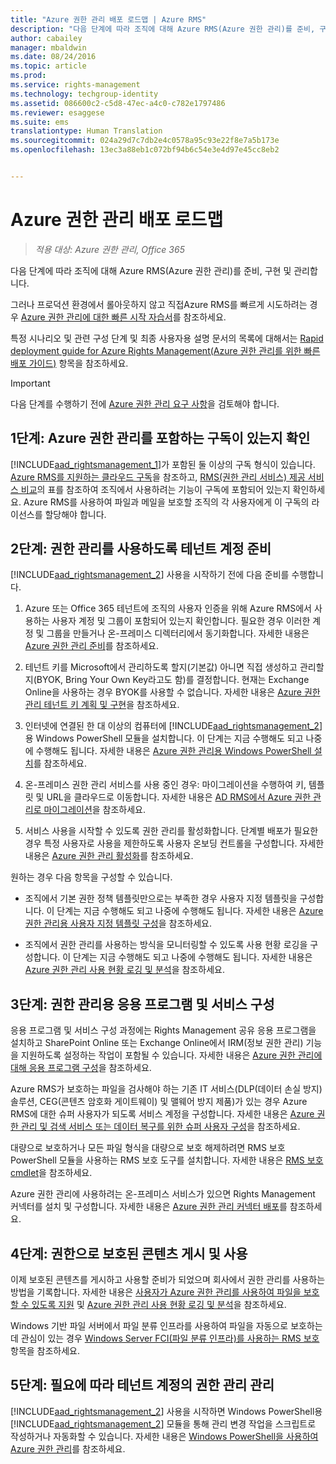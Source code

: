 ```yaml
---
title: "Azure 권한 관리 배포 로드맵 | Azure RMS"
description: "다음 단계에 따라 조직에 대해 Azure RMS(Azure 권한 관리)를 준비, 구현 및 관리합니다."
author: cabailey
manager: mbaldwin
ms.date: 08/24/2016
ms.topic: article
ms.prod: 
ms.service: rights-management
ms.technology: techgroup-identity
ms.assetid: 086600c2-c5d8-47ec-a4c0-c782e1797486
ms.reviewer: esaggese
ms.suite: ems
translationtype: Human Translation
ms.sourcegitcommit: 024a29d7c7db2e4c0578a95c93e22f8e7a5b173e
ms.openlocfilehash: 13ec3a88eb1c072bf94b6c54e3e4d97e45cc8eb2


---
```


# Azure 권한 관리 배포 로드맵

>*적용 대상: Azure 권한 관리, Office 365*

다음 단계에 따라 조직에 대해 Azure RMS(Azure 권한 관리)를 준비, 구현 및 관리합니다.

그러나 프로덕션 환경에서 롤아웃하지 않고 직접Azure RMS를 빠르게 시도하려는 경우 [Azure 권한 관리에 대한 빠른 시작 자습서](../get-started/quick-start-tutorial.md)를 참조하세요.

특정 시나리오 및 관련 구성 단계 및 최종 사용자용 설명 문서의 목록에 대해서는 [Rapid deployment guide for Azure Rights Management(Azure 권한 관리를 위한 빠른 배포 가이드)](../get-started/rapid-deployment-guide.md) 항목을 참조하세요.

> [!IMPORTANT]
> 다음 단계를 수행하기 전에 [Azure 권한 관리 요구 사항](../get-started/requirements-azure-rms.md)을 검토해야 합니다.

## 1단계: Azure 권한 관리를 포함하는 구독이 있는지 확인
[!INCLUDE[aad_rightsmanagement_1](../includes/aad_rightsmanagement_1_md.md)]가 포함된 둘 이상의 구독 형식이 있습니다. [Azure RMS를 지원하는 클라우드 구독](../get-started/requirements-subscriptions.md)을 참조하고, [RMS(권한 관리 서비스) 제공 서비스 비교](https://technet.microsoft.com/dn858608)의 표를 참조하여 조직에서 사용하려는 기능이 구독에 포함되어 있는지 확인하세요. Azure RMS를 사용하여 파일과 메일을 보호할 조직의 각 사용자에게 이 구독의 라이선스를 할당해야 합니다.

## 2단계: 권한 관리를 사용하도록 테넌트 계정 준비
[!INCLUDE[aad_rightsmanagement_2](../includes/aad_rightsmanagement_2_md.md)] 사용을 시작하기 전에 다음 준비를 수행합니다.

1.  Azure 또는 Office 365 테넌트에 조직의 사용자 인증을 위해 Azure RMS에서 사용하는 사용자 계정 및 그룹이 포함되어 있는지 확인합니다. 필요한 경우 이러한 계정 및 그룹을 만들거나 온-프레미스 디렉터리에서 동기화합니다. 자세한 내용은 [Azure 권한 관리 준비](prepare.md)를 참조하세요.

2.  테넌트 키를 Microsoft에서 관리하도록 할지(기본값) 아니면 직접 생성하고 관리할지(BYOK, Bring Your Own Key라고도 함)를 결정합니다. 현재는 Exchange Online을 사용하는 경우 BYOK를 사용할 수 없습니다. 자세한 내용은 [Azure 권한 관리 테넌트 키 계획 및 구현](plan-implement-tenant-key.md)을 참조하세요.

3.  인터넷에 연결된 한 대 이상의 컴퓨터에 [!INCLUDE[aad_rightsmanagement_2](../includes/aad_rightsmanagement_2_md.md)]용 Windows PowerShell 모듈을 설치합니다. 이 단계는 지금 수행해도 되고 나중에 수행해도 됩니다. 자세한 내용은 [Azure 권한 관리용 Windows PowerShell 설치](../deploy-use/install-powershell.md)를 참조하세요.

4.  온-프레미스 권한 관리 서비스를 사용 중인 경우: 마이그레이션을 수행하여 키, 템플릿 및 URL을 클라우드로 이동합니다. 자세한 내용은 [AD RMS에서 Azure 권한 관리로 마이그레이션](migrate-from-ad-rms-to-azure-rms.md)을 참조하세요.

5.  서비스 사용을 시작할 수 있도록 권한 관리를 활성화합니다. 단계별 배포가 필요한 경우 특정 사용자로 사용을 제한하도록 사용자 온보딩 컨트롤을 구성합니다. 자세한 내용은 [Azure 권한 관리 활성화](../deploy-use/activate-service.md)를 참조하세요.

원하는 경우 다음 항목을 구성할 수 있습니다.

-   조직에서 기본 권한 정책 템플릿만으로는 부족한 경우 사용자 지정 템플릿을 구성합니다. 이 단계는 지금 수행해도 되고 나중에 수행해도 됩니다. 자세한 내용은 [Azure 권한 관리용 사용자 지정 템플릿 구성](../deploy-use/configure-custom-templates.md)을 참조하세요.

-   조직에서 권한 관리를 사용하는 방식을 모니터링할 수 있도록 사용 현황 로깅을 구성합니다. 이 단계는 지금 수행해도 되고 나중에 수행해도 됩니다. 자세한 내용은 [Azure 권한 관리 사용 현황 로깅 및 분석](../deploy-use/log-analyze-usage.md)을 참조하세요.

## 3단계: 권한 관리용 응용 프로그램 및 서비스 구성
응용 프로그램 및 서비스 구성 과정에는 Rights Management 공유 응용 프로그램을 설치하고 SharePoint Online 또는 Exchange Online에서 IRM(정보 권한 관리) 기능을 지원하도록 설정하는 작업이 포함될 수 있습니다. 자세한 내용은 [Azure 권한 관리에 대해 응용 프로그램 구성](../deploy-use/configure-applications.md)을 참조하세요.

Azure RMS가 보호하는 파일을 검사해야 하는 기존 IT 서비스(DLP(데이터 손실 방지) 솔루션, CEG(콘텐츠 암호화 게이트웨이) 및 맬웨어 방지 제품)가 있는 경우 Azure RMS에 대한 슈퍼 사용자가 되도록 서비스 계정을 구성합니다. 자세한 내용은 [Azure 권한 관리 및 검색 서비스 또는 데이터 복구를 위한 슈퍼 사용자 구성](../deploy-use/configure-super-users.md)을 참조하세요.

대량으로 보호하거나 모든 파일 형식을 대량으로 보호 해제하려면 RMS 보호 PowerShell 모듈을 사용하는 RMS 보호 도구를 설치합니다. 자세한 내용은 [RMS 보호 cmdlet](https://msdn.microsoft.com/library/mt433195.aspx)을 참조하세요.

Azure 권한 관리에 사용하려는 온-프레미스 서비스가 있으면 Rights Management 커넥터를 설치 및 구성합니다. 자세한 내용은 [Azure 권한 관리 커넥터 배포](../deploy-use/deploy-rms-connector.md)를 참조하세요.

## 4단계: 권한으로 보호된 콘텐츠 게시 및 사용
이제 보호된 콘텐츠를 게시하고 사용할 준비가 되었으며 회사에서 권한 관리를 사용하는 방법을 기록합니다. 자세한 내용은 [사용자가 Azure 권한 관리를 사용하여 파일을 보호할 수 있도록 지원](../deploy-use/help-users.md) 및 [Azure 권한 관리 사용 현황 로깅 및 분석](../deploy-use/log-analyze-usage.md)을 참조하세요.

Windows 기반 파일 서버에서 파일 분류 인프라를 사용하여 파일을 자동으로 보호하는 데 관심이 있는 경우 [Windows Server FCI(파일 분류 인프라)를 사용하는 RMS 보호](../rms-client/configure-fci.md) 항목을 참조하세요.

## 5단계: 필요에 따라 테넌트 계정의 권한 관리 관리
[!INCLUDE[aad_rightsmanagement_2](../includes/aad_rightsmanagement_2_md.md)] 사용을 시작하면 Windows PowerShell용 [!INCLUDE[aad_rightsmanagement_2](../includes/aad_rightsmanagement_2_md.md)] 모듈을 통해 관리 변경 작업을 스크립트로 작성하거나 자동화할 수 있습니다. 자세한 내용은 [Windows PowerShell을 사용하여 Azure 권한 관리](../deploy-use/administer-powershell.md)를 참조하세요.





<!--HONumber=Aug16_HO4-->


